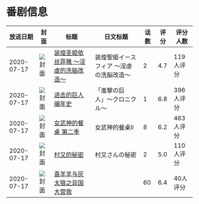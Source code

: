 # 番剧信息

|放送日期|封面|标题|日文标题|话数|评分|评分人数|
|---|---|---|---|---|---|---|
|2020-07-17|![封面](https://bangumi.tv/img/no_icon_subject.png)|[装煌圣姫依丝菲雅 〜淫虐的洗脑改造〜](https://bangumi.tv/subject/306668)|装煌聖姫イースフィア 〜淫虐の洗脳改造〜|2|4.7|119人评分|
|2020-07-17|![封面](https://lain.bgm.tv/pic/cover/c/af/9b/310656_Lr7hk.jpg)|[进击的巨人 编年史](https://bangumi.tv/subject/310656)|「進撃の巨人」〜クロニクル〜|1|6.8|396人评分|
|2020-07-17|![封面](https://lain.bgm.tv/pic/cover/c/6a/44/310687_Qt3SS.jpg)|[女武神的餐桌 第二季](https://bangumi.tv/subject/310687)|女武神的餐桌Ⅱ|8|6.2|463人评分|
|2020-07-17|![封面](https://bangumi.tv/img/no_icon_subject.png)|[村又的秘密](https://bangumi.tv/subject/311528)|村又さんの秘密|2|5.0|110人评分|
|2020-07-17|![封面](https://lain.bgm.tv/pic/cover/c/90/8b/328080_V8naW.jpg)|[喜羊羊与灰太狼之异国大营救](https://bangumi.tv/subject/328080)||60|6.4|40人评分|
